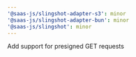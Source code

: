 ```yaml
---
'@saas-js/slingshot-adapter-s3': minor
'@saas-js/slingshot-adapter-bun': minor
'@saas-js/slingshot': minor
---
```


Add support for presigned GET requests
